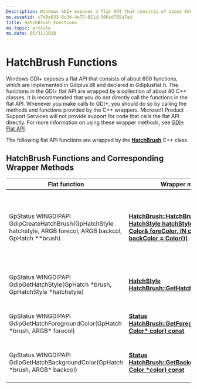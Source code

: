 ```yaml
---
Description: Windows GDI+ exposes a flat API that consists of about 600 functions, which are implemented in Gdiplus.dll and declared in Gdiplusflat.h.
ms.assetid: c7d9e633-8c3d-4e77-811d-306cd785a7ad
title: HatchBrush Functions
ms.topic: article
ms.date: 05/31/2018
---
```


# HatchBrush Functions

Windows GDI+ exposes a flat API that consists of about 600 functions, which are implemented in Gdiplus.dll and declared in Gdiplusflat.h. The functions in the GDI+ flat API are wrapped by a collection of about 40 C++ classes. It is recommended that you do not directly call the functions in the flat API. Whenever you make calls to GDI+, you should do so by calling the methods and functions provided by the C++ wrappers. Microsoft Product Support Services will not provide support for code that calls the flat API directly. For more information on using these wrapper methods, see [GDI+ Flat API](-gdiplus-flatapi-flat.md).

The following flat API functions are wrapped by the [**HatchBrush**](/windows/desktop/api/gdiplusbrush/nl-gdiplusbrush-hatchbrush) C++ class.

## HatchBrush Functions and Corresponding Wrapper Methods



| Flat function                                                                                                               | Wrapper method                                                                                                                                                                                   | Remarks                                                                                                                                    |
|-----------------------------------------------------------------------------------------------------------------------------|--------------------------------------------------------------------------------------------------------------------------------------------------------------------------------------------------|--------------------------------------------------------------------------------------------------------------------------------------------|
| GpStatus WINGDIPAPI GdipCreateHatchBrush(GpHatchStyle hatchstyle, ARGB forecol, ARGB backcol, GpHatch \*\*brush)<br/> | [**HatchBrush::HatchBrush(IN HatchStyle hatchStyle, IN const Color& foreColor, IN const Color& backColor = Color())**](/windows/win32/api/gdiplusbrush/nf-gdiplusbrush-hatchbrush-hatchbrush(consthatchbrush_)) | Creates a [**HatchBrush**](/windows/desktop/api/gdiplusbrush/nl-gdiplusbrush-hatchbrush) object based on a hatch style, a foreground color, and a background color. |
| GpStatus WINGDIPAPI GdipGetHatchStyle(GpHatch \*brush, GpHatchStyle \*hatchstyle)<br/>                                | [**HatchStyle HatchBrush::GetHatchStyle() const**](/windows/desktop/api/Gdiplusbrush/nf-gdiplusbrush-hatchbrush-gethatchstyle)                                                                                                 | Gets the hatch style of this hatch brush.                                                                                                  |
| GpStatus WINGDIPAPI GdipGetHatchForegroundColor(GpHatch \*brush, ARGB\* forecol)<br/>                                 | [**Status HatchBrush::GetForegroundColor(OUT Color\* color) const**](/windows/desktop/api/Gdiplusbrush/nf-gdiplusbrush-hatchbrush-getforegroundcolor)                                                                    | Gets the foreground color of this hatch brush.                                                                                             |
| GpStatus WINGDIPAPI GdipGetHatchBackgroundColor(GpHatch \*brush, ARGB\* backcol)<br/>                                 | [**Status HatchBrush::GetBackgroundColor(OUT Color \*color) const**](/windows/desktop/api/Gdiplusbrush/nf-gdiplusbrush-hatchbrush-getbackgroundcolor)                                                                    | Gets the background color of this hatch brush.                                                                                             |



 

 

 